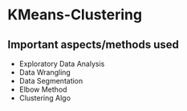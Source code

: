 # KMeans-Clustering
## Important aspects/methods used
* Exploratory Data Analysis
* Data Wrangling
* Data Segmentation
* Elbow Method
* Clustering Algo
